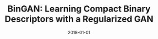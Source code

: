 ---
# Documentation: https://wowchemy.com/docs/managing-content/

title: 'BinGAN: Learning Compact Binary Descriptors with a Regularized GAN'
subtitle: ''
summary: ''
authors:
- zieba
- Piotr W. Semberecki
- Tarek El-Gaaly
- Tomasz Trzciński
tags: []
categories: []
date: '2018-01-01'
lastmod: 2022-10-07T05:50:54Z
featured: false
draft: false

# Featured image
# To use, add an image named `featured.jpg/png` to your page's folder.
# Focal points: Smart, Center, TopLeft, Top, TopRight, Left, Right, BottomLeft, Bottom, BottomRight.
image:
  caption: ''
  focal_point: ''
  preview_only: false

# Projects (optional).
#   Associate this post with one or more of your projects.
#   Simply enter your project's folder or file name without extension.
#   E.g. `projects = ["internal-project"]` references `content/project/deep-learning/index.md`.
#   Otherwise, set `projects = []`.
projects: []
publishDate: '2022-10-07T05:50:53.742980Z'
publication_types:
- '1'
abstract: ''
publication: '*Advances in Neural Information Processing Systems : 32nd Conference
  on Neural Information Processing Systems, NeurIPS 2018 : Montreal, Canada December
  02-08, 2018*'
url_pdf: https://arxiv.org/pdf/1806.06778.pdf
---